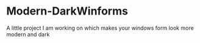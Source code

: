 # Modern-DarkWinforms
A little project I am working on which makes your windows form look more modern and dark
